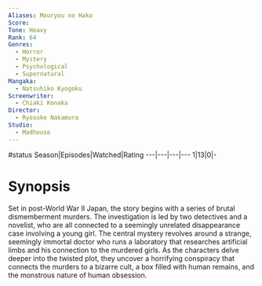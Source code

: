 ```yaml
---
Aliases: Mouryou no Hako
Score:
Tone: Heavy
Rank: 64
Genres:
  - Horror
  - Mystery
  - Psychological
  - Supernatural
Mangaka:
  - Natsuhiko Kyogoku
Screenwriter:
  - Chiaki Konaka
Director:
  - Ryosuke Nakamura
Studio:
  - Madhouse
---
```

#status
Season|Episodes|Watched|Rating
---|---|---|---
1|13|0|-

# Synopsis
Set in post-World War II Japan, the story begins with a series of brutal dismemberment murders. The investigation is led by two detectives and a novelist, who are all connected to a seemingly unrelated disappearance case involving a young girl. The central mystery revolves around a strange, seemingly immortal doctor who runs a laboratory that researches artificial limbs and his connection to the murdered girls. As the characters delve deeper into the twisted plot, they uncover a horrifying conspiracy that connects the murders to a bizarre cult, a box filled with human remains, and the monstrous nature of human obsession.